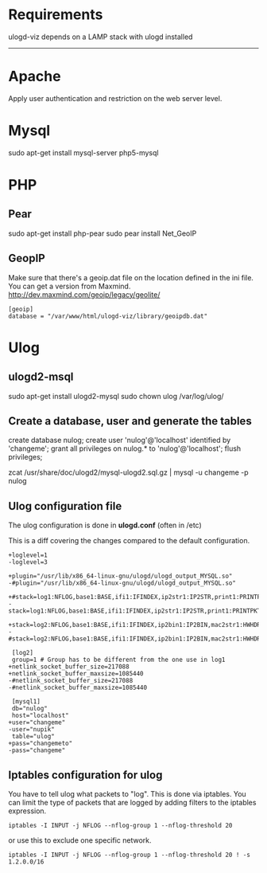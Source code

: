 # Requirements

ulogd-viz depends on a LAMP stack with ulogd installed

------------------------------------------------------------------------------------------

# Apache

Apply user authentication and restriction on the web server level.

# Mysql

sudo apt-get install mysql-server php5-mysql

# PHP

## Pear

sudo apt-get install php-pear
sudo pear install Net_GeoIP

## GeopIP

Make sure that there's a geoip.dat file on the location defined in the ini file. You can get a version from Maxmind.
 http://dev.maxmind.com/geoip/legacy/geolite/

```
[geoip]
database = "/var/www/html/ulogd-viz/library/geoipdb.dat"
```

# Ulog

## ulogd2-msql

sudo apt-get install ulogd2-mysql
sudo chown ulog /var/log/ulog/

## Create a database, user and generate the tables

create database nulog;
create user 'nulog'@'localhost' identified by 'changeme';
grant all privileges on nulog.* to 'nulog'@'localhost';
flush privileges;

zcat /usr/share/doc/ulogd2/mysql-ulogd2.sql.gz | mysql -u changeme -p nulog

## Ulog configuration file

The ulog configuration is done in **ulogd.conf** (often in /etc)

This is a diff covering the changes compared to the default configuration.

```
+loglevel=1
-loglevel=3

+plugin="/usr/lib/x86_64-linux-gnu/ulogd/ulogd_output_MYSQL.so"
-#plugin="/usr/lib/x86_64-linux-gnu/ulogd/ulogd_output_MYSQL.so"

+#stack=log1:NFLOG,base1:BASE,ifi1:IFINDEX,ip2str1:IP2STR,print1:PRINTPKT,emu1:LOGEMU
-stack=log1:NFLOG,base1:BASE,ifi1:IFINDEX,ip2str1:IP2STR,print1:PRINTPKT,emu1:LOGEMU
 
+stack=log2:NFLOG,base1:BASE,ifi1:IFINDEX,ip2bin1:IP2BIN,mac2str1:HWHDR,mysql1:MYSQL
-#stack=log2:NFLOG,base1:BASE,ifi1:IFINDEX,ip2bin1:IP2BIN,mac2str1:HWHDR,mysql1:MYSQL

 [log2]
 group=1 # Group has to be different from the one use in log1
+netlink_socket_buffer_size=217088
+netlink_socket_buffer_maxsize=1085440
-#netlink_socket_buffer_size=217088
-#netlink_socket_buffer_maxsize=1085440

 [mysql1]
 db="nulog"
 host="localhost"
+user="changeme"
-user="nupik"
 table="ulog"
+pass="changemeto"
-pass="changeme"
```

## Iptables configuration for ulog

You have to tell ulog what packets to "log". This is done via iptables. You can limit the type of packets that are logged by adding filters to the iptables expression.

```
iptables -I INPUT -j NFLOG --nflog-group 1 --nflog-threshold 20
```

or use this to exclude one specific network.

```
iptables -I INPUT -j NFLOG --nflog-group 1 --nflog-threshold 20 ! -s 1.2.0.0/16
```
